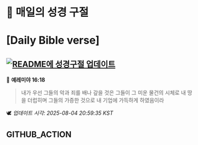 # 🙏 매일의 성경 구절
# [Daily Bible verse]
## [![README에 성경구절 업데이트](https://github.com/DONGSUKA/first_test/actions/workflows/update-readme-bible.yml/badge.svg)](https://github.com/DONGSUKA/first_test/actions/workflows/update-readme-bible.yml)
<!-- START_BIBLE_VERSE -->
📖 **예레미야 16:18**
> 내가 우선 그들의 악과 죄를 배나 갚을 것은 그들이 그 미운 물건의 시체로 내 땅을 더럽히며 그들의 가증한 것으로 내 기업에 가득하게 하였음이라

🕊️ _업데이트 시각: 2025-08-04 20:59:35 KST_
  <!-- END_BIBLE_VERSE -->
## GITHUB_ACTION
